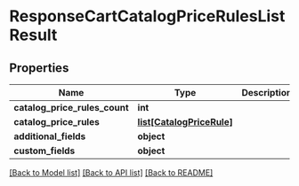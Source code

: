 # ResponseCartCatalogPriceRulesListResult

## Properties
Name | Type | Description | Notes
------------ | ------------- | ------------- | -------------
**catalog_price_rules_count** | **int** |  | [optional] 
**catalog_price_rules** | [**list[CatalogPriceRule]**](CatalogPriceRule.md) |  | [optional] 
**additional_fields** | **object** |  | [optional] 
**custom_fields** | **object** |  | [optional] 

[[Back to Model list]](../README.md#documentation-for-models) [[Back to API list]](../README.md#documentation-for-api-endpoints) [[Back to README]](../README.md)


